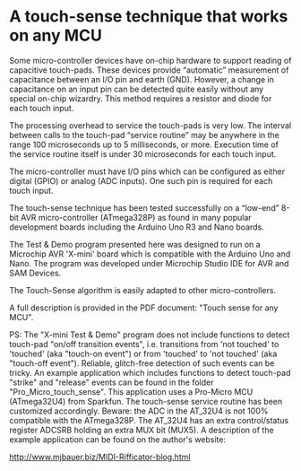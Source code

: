 # A touch-sense technique that works on any MCU 

Some micro-controller devices have on-chip hardware to support reading of capacitive touch-pads. 
These devices provide “automatic” measurement of capacitance between an I/O pin and earth (GND). 
However, a change in capacitance on an input pin can be detected quite easily without any special on-chip wizardry.
This method requires a resistor and diode for each touch input.

The processing overhead to service the touch-pads is very low. 
The interval between calls to the touch-pad “service routine” may be anywhere in the range 100 microseconds up to 5 milliseconds,
or more.  Execution time of the service routine itself is under 30 microseconds for each touch input. 

The micro-controller must have I/O pins which can be configured as either digital (GPIO) 
or analog (ADC inputs). One such pin is required for each touch input.

The touch-sense technique has been tested successfully on a “low-end” 8-bit AVR micro-controller
(ATmega328P) as found in many popular development boards including the Arduino Uno R3 and Nano boards.

The Test & Demo program presented here was designed to run on a Microchip AVR 'X-mini' board which is compatible
with the Arduino Uno and Nano. The program was developed under Microchip Studio IDE for AVR and SAM Devices.

The Touch-Sense algorithm is easily adapted to other micro-controllers.

A full description is provided in the PDF document: "Touch sense for any MCU".

PS: The "X-mini Test & Demo" program does not include functions to detect touch-pad "on/off transition events",
i.e. transitions from 'not touched' to 'touched' (aka "touch-on event") or from 'touched' to 'not touched'
(aka "touch-off event"). Reliable, glitch-free detection of such events can be tricky.
An example application which includes functions to detect touch-pad "strike" and "release" events can be found in
the folder "Pro_Micro_touch_sense". This application uses a Pro-Micro MCU (ATmega32U4) from Sparkfun. The touch-sense
service routine has been customized accordingly. Beware: the ADC in the AT_32U4 is not 100% compatible with the
ATmega328P. The AT_32U4 has an extra control/status register ADCSRB holding an extra MUX bit (MUX5). 
A description of the example application can be found on the author's website:

http://www.mjbauer.biz/MIDI-Rifficator-blog.html
